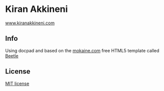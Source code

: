 # Kiran Akkineni
www.kiranakkineni.com

## Info

Using docpad and based on the [mokaine.com](http://mokaine.com) free HTML5 template called [Beetle](http://themes.mokaine.com/beetle-html/home-01.html) 


## License

[MIT license](http://creativecommons.org/licenses/MIT/)

